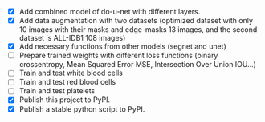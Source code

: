 - [x] Add combined model of do-u-net with different layers.
- [x] Add data augmentation with two datasets (optimized dataset with only 10 images with their masks and edge-masks 13 images, and the second dataset is ALL-IDB1 108 images)
- [x] Add necessary functions from other models (segnet and unet)
- [ ] Prepare trained weights with different loss functions (binary crossentropy, Mean Squared Error MSE, Intersection Over Union IOU...)
- [ ] Train and test white blood cells
- [ ] Train and test red blood cells
- [ ] Train and test platelets
- [x] Publish this project to PyPI.
- [x] Publish a stable python script to PyPI.
